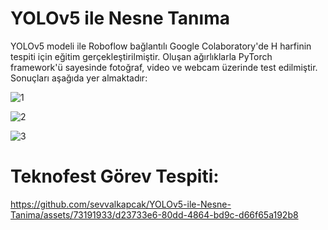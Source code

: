 # YOLOv5 ile Nesne Tanıma
YOLOv5 modeli ile Roboflow bağlantılı Google Colaboratory'de H harfinin tespiti için eğitim gerçekleştirilmiştir. Oluşan ağırlıklarla PyTorch framework'ü sayesinde fotoğraf, video ve webcam üzerinde test edilmiştir. 
Sonuçları aşağıda yer almaktadır:

![1](https://github.com/sevvalkapcak/YOLOv5-ile-Nesne-Tanima/assets/73191933/73c7f81d-14a8-473e-bd4a-36987dcf8994)

![2](https://github.com/sevvalkapcak/YOLOv5-ile-Nesne-Tanima/assets/73191933/eb8d4645-c861-45c4-97cc-cb0e4ae025a6)

![3](https://github.com/sevvalkapcak/YOLOv5-ile-Nesne-Tanima/assets/73191933/7dd70dbd-ff54-40ff-b635-5fea7247e733)
 
# Teknofest Görev Tespiti:
 
https://github.com/sevvalkapcak/YOLOv5-ile-Nesne-Tanima/assets/73191933/d23733e6-80dd-4864-bd9c-d66f65a192b8

